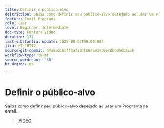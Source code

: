 ```yaml
---
title: Definir o público-alvo
description: Saiba como definir seu público-alvo desejado ao usar um Programa de email.
feature: Email Programs
role: User
level: Beginner, Intermediate
doc-type: Feature Video
duration: 177
last-substantial-update: 2025-08-07T00:00:00Z
jira: KT-18712
source-git-commit: b4a9e2361ff3af20bfc68ae37c9ecdbb056c38e6
workflow-type: tm+mt
source-wordcount: '30'
ht-degree: 0%

---
```



# Definir o público-alvo

Saiba como definir seu público-alvo desejado ao usar um Programa de email.

>[!VIDEO](https://video.tv.adobe.com/v/3470672/?learn=on&enablevpops&captions=por_br)
